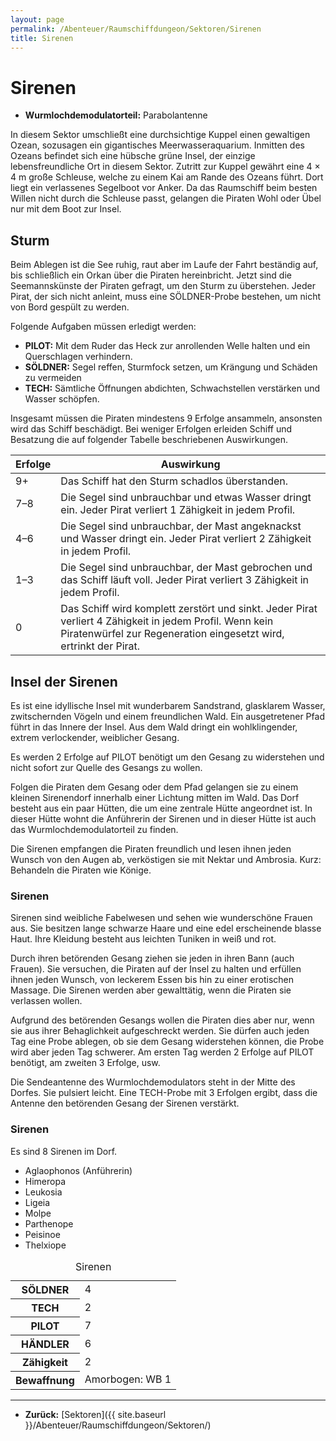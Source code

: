 ```yaml
---
layout: page
permalink: /Abenteuer/Raumschiffdungeon/Sektoren/Sirenen
title: Sirenen
---
```


# Sirenen

- **Wurmlochdemodulatorteil:** Parabolantenne

In diesem Sektor umschließt eine durchsichtige Kuppel einen gewaltigen Ozean, sozusagen ein gigantisches Meerwasseraquarium. Inmitten des Ozeans befindet sich eine hübsche grüne Insel, der einzige lebensfreundliche Ort in diesem Sektor. Zutritt zur Kuppel gewährt eine 4 × 4 m große Schleuse, welche zu einem Kai am Rande des Ozeans führt. Dort liegt ein verlassenes Segelboot vor Anker. Da das Raumschiff beim besten Willen nicht durch die Schleuse passt, gelangen die Piraten Wohl oder Übel nur mit dem Boot zur Insel.

## Sturm

Beim Ablegen ist die See ruhig, raut aber im Laufe der Fahrt beständig auf, bis schließlich ein Orkan über die Piraten hereinbricht. Jetzt sind die Seemannskünste der Piraten gefragt, um den Sturm zu überstehen. Jeder Pirat, der sich nicht anleint, muss eine SÖLDNER-Probe bestehen, um nicht von Bord gespült zu werden.

Folgende Aufgaben müssen erledigt werden:

- **PILOT:** Mit dem Ruder das Heck zur anrollenden Welle halten und ein Querschlagen verhindern.
- **SÖLDNER:** Segel reffen, Sturmfock setzen, um Krängung und Schäden zu vermeiden
- **TECH:** Sämtliche Öffnungen abdichten, Schwachstellen verstärken und Wasser schöpfen.

Insgesamt müssen die Piraten mindestens 9 Erfolge ansammeln, ansonsten wird das Schiff beschädigt. Bei weniger Erfolgen erleiden Schiff und Besatzung die auf folgender Tabelle beschriebenen Auswirkungen.

<table>
<thead>
<tr><th>Erfolge</th><th>Auswirkung</th></tr>
</thead>
<tbody>
<tr><td>9+</td><td>Das Schiff hat den Sturm schadlos überstanden.</td></tr>
<tr><td>7–8</td><td>Die Segel sind unbrauchbar und etwas Wasser dringt ein. Jeder Pirat verliert 1 Zähigkeit in jedem Profil.</td></tr>
<tr><td>4–6</td><td>Die Segel sind unbrauchbar, der Mast angeknackst und Wasser dringt ein. Jeder Pirat verliert 2 Zähigkeit in jedem Profil.</td></tr>
<tr><td>1–3</td><td>Die Segel sind unbrauchbar, der Mast gebrochen und das Schiff läuft voll. Jeder Pirat verliert 3 Zähigkeit in jedem Profil.</td></tr>
<tr><td>0</td><td>Das Schiff wird komplett zerstört und sinkt. Jeder Pirat verliert 4 Zähigkeit in jedem Profil. Wenn kein Piratenwürfel zur Regeneration eingesetzt wird, ertrinkt der Pirat.</td></tr>
</tbody>
</table>

## Insel der Sirenen

Es ist eine idyllische Insel mit wunderbarem Sandstrand, glasklarem Wasser, zwitsch&shy;ernden Vögeln und einem freundlichen Wald. Ein ausgetretener Pfad führt in das Innere der Insel. Aus dem Wald dringt ein wohlklingender, extrem verlockender, weiblicher Ge&shy;sang.

Es werden 2 Erfolge auf PILOT benötigt um den Gesang zu widerstehen und nicht sofort zur Quelle des Gesangs zu wollen.

Folgen die Piraten dem Gesang oder dem Pfad gelangen sie zu einem kleinen Sirenendorf innerhalb einer Lichtung mitten im Wald. Das Dorf besteht aus ein paar Hütten, die um eine zentrale Hütte angeordnet ist. In dieser Hütte wohnt die Anführerin der Sirenen und in dieser Hütte ist auch das Wurmlochdemodulatorteil zu finden.

Die Sirenen empfangen die Piraten freundlich und lesen ihnen jeden Wunsch von den Augen ab, verköstigen sie mit Nektar und Ambrosia. Kurz: Behandeln die Piraten wie Könige.

### Sirenen

Sirenen sind weibliche Fabelwesen und sehen wie wunderschöne Frauen aus. Sie be&shy;sitzen lange schwarze Haare und eine edel erscheinende blasse Haut. Ihre Klei&shy;dung besteht aus leichten Tuniken in weiß und rot.

Durch ihren betörenden Gesang ziehen sie jeden in ihren Bann (auch Frauen). Sie versuchen, die Piraten auf der Insel zu halten und erfüllen ihnen jeden Wunsch, von leckerem Essen bis hin zu einer erotischen Massage. Die Sirenen werden aber gewalttätig, wenn die Piraten sie verlassen wollen.

Aufgrund des betörenden Gesangs wollen die Piraten dies aber nur, wenn sie aus ihrer Behag&shy;lichkeit aufgeschreckt werden. Sie dürfen auch jeden Tag eine Probe ablegen, ob sie dem Gesang widerstehen können, die Probe wird aber jeden Tag schwerer. Am ersten Tag werden 2 Erfolge auf PILOT benötigt, am zweiten 3 Erfolge, usw.

Die Sendeantenne des Wurmlochde&shy;modu&shy;lators steht in der Mitte des Dorfes. Sie pulsiert leicht. Eine TECH-Probe mit 3 Erfolgen ergibt, dass die Antenne den betörenden Gesang der Sirenen ver&shy;stärkt.

### Sirenen

Es sind 8 Sirenen im Dorf.

- Aglaophonos (Anführerin)
- Himeropa
- Leukosia
- Ligeia
- Molpe
- Parthenope
- Peisinoe
- Thelxiope

<table>
<caption>Sirenen</caption>
<tbody>
<tr><th>SÖLDNER</th><td>4</td></tr>
<tr><th>TECH</th><td>2</td></tr>
<tr><th>PILOT</th><td>7</td></tr>
<tr><th>HÄNDLER</th><td>6</td></tr>
<tr><th>Zähigkeit</th><td>2</td></tr>
<tr><th>Bewaffnung</th><td>Amorbogen: WB 1</td></tr>
</tbody>
</table>

***

- **Zurück:** [Sektoren]({{ site.baseurl }}/Abenteuer/Raumschiffdungeon/Sektoren/)
